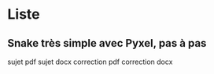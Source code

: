 # Liste

## Snake très simple avec Pyxel, pas à pas

sujet pdf
sujet docx
correction pdf
correction docx